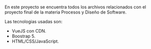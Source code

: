 En este proyecto se encuentra todos los archivos relacionados con el proyecto final de la materia Procesos y Diseño de Software.

Las tecnologias usadas son:
- VueJS con CDN.
- Boostrap 5.
- HTML/CSS/JavaScript.
